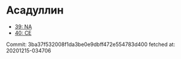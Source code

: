 # Асадуллин
- [39: NA](39.md)
- [40: CE](40.md)

Commit: 3ba37f532008f1da3be0e9dbff472e554783d400
 fetched at: 20201215-034706
